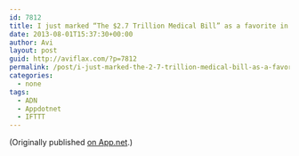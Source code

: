 ```yaml
---
id: 7812
title: I just marked “The $2.7 Trillion Medical Bill” as a favorite in Readability. http://www.readability.com/articles/qdjubcsb
date: 2013-08-01T15:37:30+00:00
author: Avi
layout: post
guid: http://aviflax.com/?p=7812
permalink: /post/i-just-marked-the-2-7-trillion-medical-bill-as-a-favorite-in-readability-httpwww-readability-comarticlesqdjubcsb/
categories:
  - none
tags:
  - ADN
  - Appdotnet
  - IFTTT
---
```

(Originally published [on App.net](http://alpha.app.net/aviflax/post/8343184).)